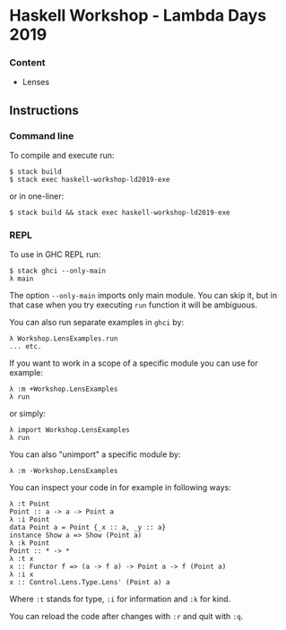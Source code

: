 # Haskell Workshop - Lambda Days 2019

### Content
- Lenses

## Instructions

### Command line

To compile and execute run:
```
$ stack build
$ stack exec haskell-workshop-ld2019-exe
```

or in one-liner:
```
$ stack build && stack exec haskell-workshop-ld2019-exe
```

### REPL

To use in GHC REPL run:
```
$ stack ghci --only-main
λ main
```
The option `--only-main` imports only main module.
You can skip it, but in that case when you try executing `run` function it will be ambiguous.

You can also run separate examples in `ghci` by:
```
λ Workshop.LensExamples.run
... etc.
```

If you want to work in a scope of a specific module you can use for example:
```
λ :m +Workshop.LensExamples
λ run
```
or simply:
```
λ import Workshop.LensExamples
λ run
```

You can also "unimport" a specific module by:
```
λ :m -Workshop.LensExamples
```

You can inspect your code in for example in following ways:
```
λ :t Point
Point :: a -> a -> Point a
λ :i Point
data Point a = Point {_x :: a, _y :: a}
instance Show a => Show (Point a)
λ :k Point
Point :: * -> *
λ :t x
x :: Functor f => (a -> f a) -> Point a -> f (Point a)
λ :i x
x :: Control.Lens.Type.Lens' (Point a) a
```
Where `:t` stands for type, `:i` for information and `:k` for kind.

You can reload the code after changes with `:r` and quit with `:q`.